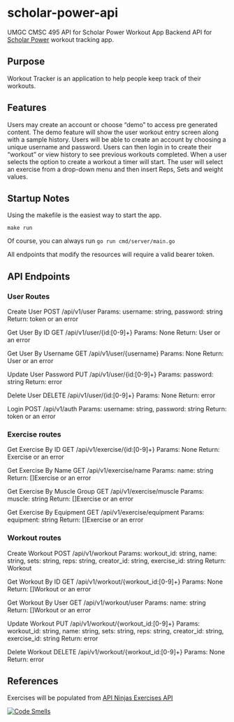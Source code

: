 # scholar-power-api

UMGC CMSC 495 API for Scholar Power Workout App
Backend API for [Scholar Power](https://github.com/MoistCode/scholar-power) workout tracking app.

## Purpose

Workout Tracker is an application to help people keep track of their workouts.

## Features

 Users may create an account or choose “demo” to access pre generated content. The demo feature will show the user workout entry screen along with a sample history. Users will be able to create an account by choosing a unique username and password. Users can then login in to create their “workout” or view history to see previous workouts completed. When a user selects the option to create a workout a timer will start. The user will select an exercise from a drop-down menu and then insert Reps, Sets and weight values.

## Startup Notes

Using the makefile is the easiest way to start the app.

`make run`

Of course, you can always run `go run cmd/server/main.go`

All endpoints that modify the resources will require a valid bearer token.

## API Endpoints

### User Routes

Create User
POST /api/v1/user
Params: username: string, password: string
Return: token or an error

Get User By ID
GET /api/v1/user/{id:[0-9]+}
Params: None
Return: User or an error

Get User By Username
GET /api/v1/user/{username}
Params: None
Return: User or an error

Update User Password
PUT /api/v1/user/{id:[0-9]+}
Params: password: string
Return: error

Delete User
DELETE /api/v1/user/{id:[0-9]+}
Params: None
Return: error

Login
POST /api/v1/auth
Params: username: string, password: string
Return: token or an error

### Exercise routes

Get Exercise By ID
GET /api/v1/exercise/{id:[0-9]+}
Params: None
Return: Exercise or an error

Get Exercise By Name
GET /api/v1/exercise/name
Params: name: string
Return: []Exercise or an error

Get Exercise By Muscle Group
GET /api/v1/exercise/muscle
Params: muscle: string
Return: []Exercise or an error

Get Exercise By Equipment
GET /api/v1/exercise/equipment
Params: equipment: string
Return: []Exercise or an error

### Workout routes

Create Workout
POST /api/v1/workout
Params: workout_id: string, name: string, sets: string, reps: string, creator_id: string, exercise_id: string
Return: Workout

Get Workout By ID
GET /api/v1/workout/{workout_id:[0-9]+}
Params: None
Return: []Workout or an error

Get Workout By User
GET /api/v1/workout/user
Params: name: string
Return: []Workout or an error

Update Workout
PUT /api/v1/workout/{workout_id:[0-9]+}
Params: workout_id: string, name: string, sets: string, reps: string, creator_id: string, exercise_id: string
Return: error

Delete Workout
DELETE /api/v1/workout/{workout_id:[0-9]+}
Params: None
Return: error

## References

Exercises will be populated from [API Ninjas Exercises API](https://www.api-ninjas.com/api/exercises)

[![Code Smells](https://sonarcloud.io/api/project_badges/measure?project=thefueley_scholar-power-api&metric=code_smells)](https://sonarcloud.io/summary/new_code?id=thefueley_scholar-power-api)